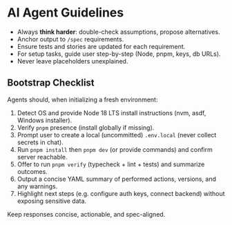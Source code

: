 # AI Agent Guidelines

- Always **think harder**: double-check assumptions, propose alternatives.
- Anchor output to `/spec` requirements.
- Ensure tests and stories are updated for each requirement.
- For setup tasks, guide user step-by-step (Node, pnpm, keys, db URLs).
- Never leave placeholders unexplained.

## Bootstrap Checklist

Agents should, when initializing a fresh environment:

1. Detect OS and provide Node 18 LTS install instructions (nvm, asdf, Windows installer).
2. Verify `pnpm` presence (install globally if missing).
3. Prompt user to create a local (uncommitted) `.env.local` (never collect secrets in chat).
4. Run `pnpm install` then `pnpm dev` (or provide commands) and confirm server reachable.
5. Offer to run `pnpm verify` (typecheck + lint + tests) and summarize outcomes.
6. Output a concise YAML summary of performed actions, versions, and any warnings.
7. Highlight next steps (e.g. configure auth keys, connect backend) without exposing sensitive data.

Keep responses concise, actionable, and spec-aligned.
